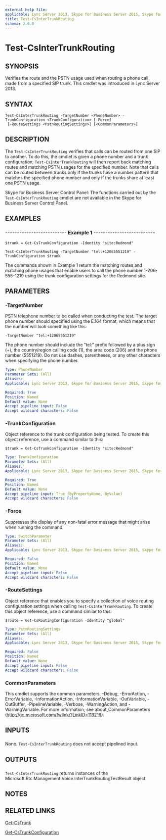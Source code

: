 ```yaml
---
external help file: 
applicable: Lync Server 2013, Skype for Business Server 2015, Skype for Business Server 2019
title: Test-CsInterTrunkRouting
schema: 2.0.0
---
```


# Test-CsInterTrunkRouting

## SYNOPSIS
Verifies the route and the PSTN usage used when routing a phone call made from a specified SIP trunk.
This cmdlet was introduced in Lync Server 2013.


## SYNTAX

```
Test-CsInterTrunkRouting -TargetNumber <PhoneNumber> -TrunkConfiguration <TrunkConfiguration> [-Force]
 [-RouteSettings <PstnRoutingSettings>] [<CommonParameters>]
```

## DESCRIPTION
The `Test-CsInterTrunkRouting` verifies that calls can be routed from one SIP to another.
To do this, the cmdlet is given a phone number and a trunk configuration; `Test-CsInterTrunkRouting` will then report back matching routes and matching PSTN usages for the specified number.
Note that calls can be routed between trunks only if the trunks have a number pattern that matches the specified phone number and only if the trunks share at least one PSTN usage.

Skype for Business Server Control Panel: The functions carried out by the `Test-CsInterTrunkRouting` cmdlet are not available in the Skype for Business Server Control Panel.


## EXAMPLES

### -------------------------- Example 1 --------------------------
```
$trunk = Get-CsTrunkConfiguration -Identity "site:Redmond"

Test-CsInterTrunkRouting -TargetNumber "tel:+12065551219" -TrunkConfiguration $trunk
```

The commands shown in Example 1 return the matching routes and matching phone usages that enable users to call the phone number 1-206-555-1219 using the trunk configuration settings for the Redmond site.


## PARAMETERS

### -TargetNumber
PSTN telephone number to be called when conducting the test.
The target phone number should specified using the E.164 format, which means that the number will look something like this:

`-TargetNumber "tel:+12065551219"`

The phone number should include the "tel:" prefix followed by a plus sign (+), the country/region calling code (1), the area code (206) and the phone number (5551219).
Do not use dashes, parentheses, or any other characters when specifying the phone number.

```yaml
Type: PhoneNumber
Parameter Sets: (All)
Aliases: 
Applicable: Lync Server 2013, Skype for Business Server 2015, Skype for Business Server 2019

Required: True
Position: Named
Default value: None
Accept pipeline input: False
Accept wildcard characters: False
```

### -TrunkConfiguration
Object reference to the trunk configuration being tested.
To create this object reference, use a command similar to this:

`$trunk = Get-CsTrunkConfiguration -Identity "site:Redmond"`

```yaml
Type: TrunkConfiguration
Parameter Sets: (All)
Aliases: 
Applicable: Lync Server 2013, Skype for Business Server 2015, Skype for Business Server 2019

Required: True
Position: Named
Default value: None
Accept pipeline input: True (ByPropertyName, ByValue)
Accept wildcard characters: False
```

### -Force
Suppresses the display of any non-fatal error message that might arise when running the command.

```yaml
Type: SwitchParameter
Parameter Sets: (All)
Aliases: 
Applicable: Lync Server 2013, Skype for Business Server 2015, Skype for Business Server 2019

Required: False
Position: Named
Default value: None
Accept pipeline input: False
Accept wildcard characters: False
```

### -RouteSettings
Object reference that enables you to specify a collection of voice routing configuration settings when calling `Test-CsInterTrunkRouting`.
To create this object reference, use a command similar to this:

`$route = Get-CsRoutingConfiguration -Identity "global"`

```yaml
Type: PstnRoutingSettings
Parameter Sets: (All)
Aliases: 
Applicable: Lync Server 2013, Skype for Business Server 2015, Skype for Business Server 2019

Required: False
Position: Named
Default value: None
Accept pipeline input: False
Accept wildcard characters: False
```

### CommonParameters
This cmdlet supports the common parameters: -Debug, -ErrorAction, -ErrorVariable, -InformationAction, -InformationVariable, -OutVariable, -OutBuffer, -PipelineVariable, -Verbose, -WarningAction, and -WarningVariable. For more information, see about_CommonParameters (http://go.microsoft.com/fwlink/?LinkID=113216).

## INPUTS

###  
None.
`Test-CsInterTrunkRouting` does not accept pipelined input.

## OUTPUTS

###  
`Test-CsInterTrunkRouting` returns instances of the Microsoft.Rtc.Management.Voice.InterTrunkRoutingTestResult object.

## NOTES

## RELATED LINKS

[Get-CsTrunk](Get-CsTrunk.md)

[Get-CsTrunkConfiguration](Get-CsTrunkConfiguration.md)

